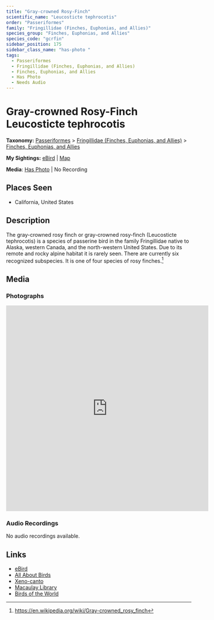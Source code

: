 ```yaml
---
title: "Gray-crowned Rosy-Finch"
scientific_name: "Leucosticte tephrocotis"
order: "Passeriformes"
family: "Fringillidae (Finches, Euphonias, and Allies)"
species_group: "Finches, Euphonias, and Allies"
species_code: "gcrfin"
sidebar_position: 175
sidebar_class_name: "has-photo "
tags: 
  - Passeriformes
  - Fringillidae (Finches, Euphonias, and Allies)
  - Finches, Euphonias, and Allies
  - Has Photo
  - Needs Audio
---
```


# Gray-crowned Rosy-Finch <span className='sci_name'>Leucosticte tephrocotis</span>

**Taxonomy:** [Passeriformes](/tags/passeriformes) > [Fringillidae (Finches, Euphonias, and Allies)](/tags/fringillidae-finches-euphonias-and-allies) > [Finches, Euphonias, and Allies](/tags/finches-euphonias-and-allies)

**My Sightings:** [eBird](https://ebird.org/lifelist?r=world&time=life&spp=gcrfin) | [Map](/map?species_code=gcrfin)

**Media**: [Has Photo](https://media.ebird.org/catalog?userId=USER4436073&taxonCode=gcrfin&mediaType=photo&view=grid) | No Recording

## Places Seen

* California, United States

## Description
The gray-crowned rosy finch or gray-crowned rosy-finch (Leucosticte tephrocotis) is a species of passerine bird in the family Fringillidae native to Alaska, western Canada, and the north-western United States.  Due to its remote and rocky alpine habitat it is rarely seen. There are currently six recognized subspecies. It is one of four species of rosy finches.[^1]

[^1]: https://en.wikipedia.org/wiki/Gray-crowned_rosy_finch

## Media
### Photographs
<iframe src="https://macaulaylibrary.org/asset/627867943/embed" width="550" height="560" frameborder="0" allowfullscreen></iframe>

### Audio Recordings
No audio recordings available.

## Links
* [eBird](https://ebird.org/species/gcrfin) 
* [All About Birds](https://www.allaboutbirds.org/guide/gcrfin) 
* [Xeno-canto](https://www.xeno-canto.org/species/leucosticte-tephrocotis) 
* [Macaulay Library](https://search.macaulaylibrary.org/catalog?taxonCode=gcrfin&sort=rating_rank_desc)
* [Birds of the World](https://birdsoftheworld.org/bow/species/gcrfin)
